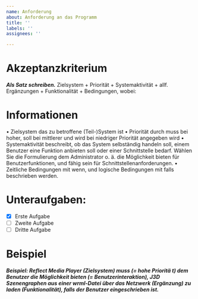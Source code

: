 ```yaml
---
name: Anforderung
about: Anforderung an das Programm
title: ''
labels: ''
assignees: ''

---
```


# Akzeptanzkriterium 
***Als Satz schreiben.***
Zielsystem + Priorität + Systemaktivität + allf. Ergänzungen + Funktionalität + Bedingungen, wobei:

# Informationen
• Zielsystem das zu betroffene (Teil-)System ist
• Priorität durch muss bei hoher, soll bei mittlerer und wird bei niedriger Priorität angegeben
wird
• Systemaktivität beschreibt, ob das System selbständig handeln soll, einem Benutzer eine
Funktion anbieten soll oder einer Schnittstelle bedarf. Wählen Sie die Formulierung dem
Administrator o. ä. die Möglichkeit bieten für Benutzerfunktionen, und fähig sein für
Schnittstellenanforderungen.
• Zeitliche Bedingungen mit wenn, und logische Bedingungen mit falls beschrieben werden.

# Unteraufgaben:
- [x] Erste Aufgabe
- [ ] Zweite Aufgabe
- [ ] Dritte Aufgabe

# Beispiel
***Beispiel: Reflect Media Player (Zielsystem) muss (= hohe Prioritä t) dem Benutzer die Möglichkeit
bieten (= Benutzerinteraktion), J3D Szenengraphen aus einer wrml-Datei über das Netzwerk
(Ergänzung) zu laden (Funktionalität), falls der Benutzer eingeschrieben ist.***
